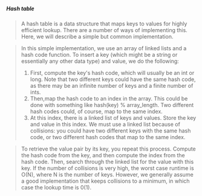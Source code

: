 
##### Hash table

> A hash table is a data structure that maps keys to values for highly efficient lookup. 
> There are a number of ways of implementing this. 
> Here, we will describe a simple but common implementation.

> In this simple implementation, we use an array of linked lists and a hash code function. 
> To insert a key (which might be a string or essentially any other data type) and value, we do the following:
> 1. First, compute the key's hash code, which will usually be an int or long. 
> Note that two different keys could have the same hash code, as there may be an infinite number of keys and a finite number of ints.
> 2. Then,map the hash code to an index in the array. This could be done with something like hash(key) % array_length. 
> Two different hash codes could, of course, map to the same index.
> 3. At this index, there is a linked list of keys and values. Store the key and value in this index. 
> We must use a linked list because of collisions: you could have two different keys with the same hash code, or two different hash codes that map to the same index.

> To retrieve the value pair by its key, you repeat this process. 
> Compute the hash code from the key, and then compute the index from the hash code. 
> Then, search through the linked list for the value with this key.
> If the number of collisions is very high, the worst case runtime is O(N), where N is the number of keys. 
> However, we generally assume a good implementation that keeps collisions to a minimum, in which case the lookup time is 0(1).

